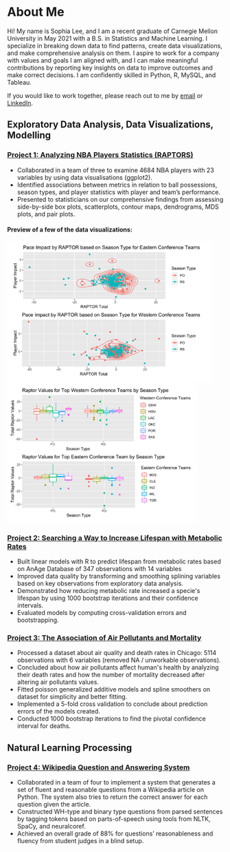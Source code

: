 # About Me 

Hi! My name is Sophia Lee, and I am a recent graduate of Carnegie Mellon University in May 2021 with a B.S. in Statistics and Machine Learning. I specialize in breaking down data to find patterns, create data visualizations, and make comprehensive analysis on them. I aspire to work for a company with values and goals I am aligned with, and I can make meaningful contributions by reporting key insights on data to improve outcomes and make correct decisions. I am confidently skilled in Python, R, MySQL, and Tableau. 

If you would like to work together, please reach out to me by [email](mailto:sophiale@andrew.cmu.edu) or [LinkedIn](https://www.linkedin.com/in/sophialeejy/).


## Exploratory Data Analysis, Data Visualizations, Modelling 

### [Project 1: Analyzing NBA Players Statistics (RAPTORS)](https://sophjoo.github.io/NBA_RAPTOR_Report/NBA_RAPTOR_Report.html)
* Collaborated in a team of three to examine 4684 NBA players with 23 variables by using data visualisations (ggplot2).
* Identified associations between metrics in relation to ball possessions, season types, and player statistics with player and team’s performance.
* Presented to statisticians on our comprehensive findings from assessing side-by-side box plots, scatterplots, contour maps, dendrograms, MDS plots, and pair plots.    

#### Preview of a few of the data visualizations: 
![](/images/NBA_contour.png) ![](/images/NBA_boxplot.png)

### [Project 2: Searching a Way to Increase Lifespan with Metabolic Rates](https://sophjoo.github.io/MetabolicRates/Report.html)
* Built linear models with R to predict lifespan from metabolic rates based on AnAge Database of 347 observations with 14 variables
* Improved data quality by transforming and smoothing splining variables based on key observations from exploratory data analysis.
* Demonstrated how reducing metabolic rate increased a specie's lifespan by using 1000 bootstrap iterations and their confidence intervals. 
* Evaluated models by computing cross-validation errors and bootstrapping. 

### [Project 3: The Association of Air Pollutants and Mortality](https://sophjoo.github.io/Air_Pollutants/report.html)
* Processed a dataset about air quality and death rates in Chicago: 5114 observations with 6 variables (removed NA / unworkable observations). 
* Concluded about how air pollutants affect human's health by analyzing their death rates and how the number of mortality decreased after altering air pollutants values.
* Fitted poisson generalized additive models and spline smoothers on dataset for simplicity and better fitting. 
* Implemented a 5-fold cross validation to conclude about prediction errors of the models created.
* Conducted 1000 bootstrap iterations to find the pivotal confidence interval for deaths.  

## Natural Learning Processing

### [Project 4: Wikipedia Question and Answering System](https://github.com/sophjoo/NLP)
* Collaborated in a team of four to implement a system that generates a set of fluent and reasonable questions from a Wikipedia article on Python. The system also tries to return the correct answer for each question given the article. 
* Constructed WH-type and binary type questions from parsed sentences by tagging tokens based on parts-of-speech using tools from NLTK, SpaCy, and neuralcoref. 
* Achieved an overall grade of 88% for questions’ reasonableness and fluency from student judges in a blind setup.  

